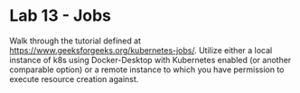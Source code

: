 # Lab 13 - Jobs

Walk through the tutorial defined at https://www.geeksforgeeks.org/kubernetes-jobs/. Utilize either a local instance of k8s using Docker-Desktop with Kubernetes enabled (or another comparable option) or a remote instance to which you have permission to execute resource creation against.
